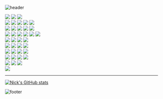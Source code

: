 ![header](https://capsule-render.vercel.app/api?type=waving&color=timeGradient&height=250&section=header&text=THE%20WEB%20THIRD%20WAVE🦀&fontSize=50&animation=twinkling)

<div align=left>
  <img src="https://img.shields.io/badge/rust-000000?style=for-the-badge&logo=rust&logoColor=white&style=plastic">
  <img src="https://img.shields.io/badge/webassembly-654FF0?style=for-the-badge&logo=webassembly&logoColor=white&style=plastic">
  <img src="https://img.shields.io/badge/tauri-24C8D8?style=for-the-badge&logo=tauri&logoColor=white&style=plastic">
  <br />
  
  <img src="https://img.shields.io/badge/java-007396?style=for-the-badge&logo=java&logoColor=white&style=plastic">  
  <img src="https://img.shields.io/badge/html5-E34F26?style=for-the-badge&logo=html5&logoColor=white&style=plastic">
  <img src="https://img.shields.io/badge/css-1572B6?style=for-the-badge&logo=css3&logoColor=white&style=plastic">
  <img src="https://img.shields.io/badge/javascript-F7DF1E?style=for-the-badge&logo=javascript&logoColor=black&style=plastic">
  <img src="https://img.shields.io/badge/typescript-3178C6?style=for-the-badge&logo=typescript&logoColor=white&style=plastic">
  <br />
  
  <img src="https://img.shields.io/badge/react-61DAFB?style=for-the-badge&logo=react&logoColor=black&style=plastic">
  <img src="https://img.shields.io/badge/next-000000?style=for-the-badge&logo=next.js&logoColor=white&style=plastic">
  <img src="https://img.shields.io/badge/node.js-339933?style=for-the-badge&logo=Node.js&logoColor=white&style=plastic">
  <img src="https://img.shields.io/badge/spring-6DB33F?style=for-the-badge&logo=spring&logoColor=white&style=plastic">
  <img src="https://img.shields.io/badge/springboot-6DB33F?style=for-the-badge&logo=springboot&logoColor=white&style=plastic">
  <br />
  
  <img src="https://img.shields.io/badge/webpack-8DD6F9?style=for-the-badge&logo=webpack&logoColor=white&style=plastic">
  <img src="https://img.shields.io/badge/babel-F9DC3E?style=for-the-badge&logo=babel&logoColor=white&style=plastic">
  <img src="https://img.shields.io/badge/npm-CB3837?style=for-the-badge&logo=npm&logoColor=white&style=plastic">
  <img src="https://img.shields.io/badge/yarn-2C8EBB?style=for-the-badge&logo=yarn&logoColor=white&style=plastic">
  <img src="https://img.shields.io/badge/gradle-02303A?style=for-the-badge&logo=gradle&logoColor=white&style=plastic">
  <img src="https://img.shields.io/badge/apache maven-C71A36?style=for-the-badge&logo=apache maven&logoColor=white&style=plastic">
  <br />
  
  <img src="https://img.shields.io/badge/postgresql-4169E1?style=for-the-badge&logo=postgresql&logoColor=white&style=plastic">
  <img src="https://img.shields.io/badge/oracle-F80000?style=for-the-badge&logo=oracle&logoColor=white&style=plastic">
  <img src="https://img.shields.io/badge/mysql-4479A1?style=for-the-badge&logo=mysql&logoColor=white&style=plastic">
  <img src="https://img.shields.io/badge/mariaDB-003545?style=for-the-badge&logo=mariaDB&logoColor=white&style=plastic">
  <br />
  
  <img src="https://img.shields.io/badge/linux-FCC624?style=for-the-badge&logo=linux&logoColor=black&style=plastic">
  <img src="https://img.shields.io/badge/amazonaws-232F3E?style=for-the-badge&logo=amazonaws&logoColor=white&style=plastic">
  <img src="https://img.shields.io/badge/nginx-009639?style=for-the-badge&logo=nginx&logoColor=white&style=plastic">
  <img src="https://img.shields.io/badge/apache tomcat-F8DC75?style=for-the-badge&logo=apachetomcat&logoColor=white&style=plastic">
  <br />
  
  <img src="https://img.shields.io/badge/chart.js-FF6384?style=for-the-badge&logo=chart.js&logoColor=white&style=plastic">
  <img src="https://img.shields.io/badge/leaflet-199900?style=for-the-badge&logo=leaflet&logoColor=white&style=plastic">
  <img src="https://img.shields.io/badge/openlayers-1F6B75?style=for-the-badge&logo=openlayers&logoColor=white&style=plastic">
  <img src="https://img.shields.io/badge/jquery-0769AD?style=for-the-badge&logo=jquery&logoColor=white&style=plastic">
  <br />
  
  <img src="https://img.shields.io/badge/bootstrap-7952B3?style=for-the-badge&logo=bootstrap&logoColor=white&style=plastic">
  <img src="https://img.shields.io/badge/sass-CC6699?style=for-the-badge&logo=sass&logoColor=white&style=plastic">
  <img src="https://img.shields.io/badge/styled component-DB7093?style=for-the-badge&logo=styled components&logoColor=white&style=plastic">
  <img src="https://img.shields.io/badge/ant design-0170FE?style=for-the-badge&logo=ant design&logoColor=white&style=plastic">
  <br />
  
  <img src="https://img.shields.io/badge/git-F05032?style=for-the-badge&logo=git&logoColor=white&style=plastic">
  <img src="https://img.shields.io/badge/github-181717?style=for-the-badge&logo=github&logoColor=white&style=plastic">
  <img src="https://img.shields.io/badge/slack-4A154B?style=for-the-badge&logo=slack&logoColor=white&style=plastic">
  <br />
  
  <img src="https://img.shields.io/badge/nintendo switch-E60012?style=for-the-badge&logo=nintendo switch&logoColor=white&style=plastic">  
</div>

---


[![Nick's GitHub stats](https://github-readme-stats.vercel.app/api/top-langs/?username=nickkies&layout=compact&show_icons=true&theme=radical&count_private=true)](https://github.com/NickKies)


![footer](https://capsule-render.vercel.app/api?section=footer&color=timeGradient&)
